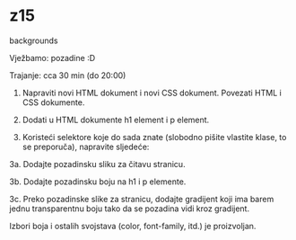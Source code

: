 # z15
backgrounds

Vježbamo: pozadine :D

Trajanje: cca 30 min (do 20:00)


1. Napraviti novi HTML dokument i novi CSS dokument. Povezati HTML i CSS dokumente.

2. Dodati u HTML dokumente h1 element i p element.

3. Koristeći selektore koje do sada znate (slobodno pišite vlastite klase, to se preporuča), napravite sljedeće:

3a. Dodajte pozadinsku sliku za čitavu stranicu.

3b. Dodajte pozadinsku boju na h1 i p elemente.

3c. Preko pozadinske slike za stranicu, dodajte gradijent koji ima barem jednu transparentnu boju tako da se pozadina vidi kroz gradijent.


Izbori boja i ostalih svojstava (color, font-family, itd.) je proizvoljan.
